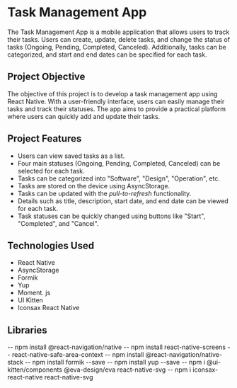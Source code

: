 # Task Management App

The Task Management App is a mobile application that allows users to track their tasks. Users can create, update, delete tasks, and change the status of tasks (Ongoing, Pending, Completed, Canceled). Additionally, tasks can be categorized, and start and end dates can be specified for each task.

## Project Objective

The objective of this project is to develop a task management app using React Native. With a user-friendly interface, users can easily manage their tasks and track their statuses. The app aims to provide a practical platform where users can quickly add and update their tasks.

## Project Features

- Users can view saved tasks as a list.
- Four main statuses (Ongoing, Pending, Completed, Canceled) can be selected for each task.
- Tasks can be categorized into "Software", "Design", "Operation", etc.
- Tasks are stored on the device using AsyncStorage.
- Tasks can be updated with the _pull-to-refresh_ functionality.
- Details such as title, description, start date, and end date can be viewed for each task.
- Task statuses can be quickly changed using buttons like "Start", "Completed", and "Cancel".

## Technologies Used

- React Native
- AsyncStorage
- Formik
- Yup
- Moment. js
- UI Kitten
- Iconsax React Native

## Libraries

-- npm install @react-navigation/native
-- npm install react-native-screens
-- react-native-safe-area-context
-- npm install @react-navigation/native-stack
-- npm install formik --save
-- npm install yup --save
-- npm i @ui-kitten/components @eva-design/eva react-native-svg
-- npm i iconsax-react-native react-native-svg
